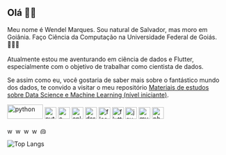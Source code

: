 <h2 align="left">Olá 👋🏾 </h2>
<p>Meu nome é Wendel Marques. Sou natural de Salvador, mas moro em Goiânia. Faço Ciência da Computação na Universidade Federal de Goiás. 👨🏾‍💻 <br>
<br>Atualmente estou me aventurando em ciência de dados e Flutter, especialmente com o objetivo de trabalhar como cientista de dados. <br>
</p>
  
<p>
Se assim como eu, você gostaria de saber mais sobre o fantástico mundo dos dados, te convido a visitar o meu repositório 
<a href="https://github.com/WendelMarques/materiais-de-estudos-sobre-data-science-deep-machine-learning/">Materiais de estudos sobre Data Science e Machine Learning (nível iniciante)</a>.</p>

<p align="left">
  <img src="https://upload.wikimedia.org/wikipedia/commons/thumb/e/ed/Pandas_logo.svg/512px-Pandas_logo.svg.png" alt="python" width="81.92" height="33.12"/>
  <img src="https://devicons.github.io/devicon/devicon.git/icons/python/python-original.svg" alt="python" width="27" height="27"/>
  <img src="https://devicons.github.io/devicon/devicon.git/icons/c/c-original.svg" alt="c" width="27" height="27"/> 
  <img src="https://devicons.github.io/devicon/devicon.git/icons/cplusplus/cplusplus-original.svg" alt="cplusplus" width="27" height="27"/> 
  <img src="https://www.vectorlogo.zone/logos/dartlang/dartlang-icon.svg" alt="dart" width="27" height="27"/> <img src="https://www.vectorlogo.zone/logos/pocoo_flask/pocoo_flask-icon.svg" alt="flask" width="27" height="27"/> <img src="https://www.vectorlogo.zone/logos/flutterio/flutterio-icon.svg" alt="flutter" width="27" height="27"/> 
  <img src="https://devicons.github.io/devicon/devicon.git/icons/java/java-original-wordmark.svg" alt="java" width="27" height="27"/> 
  <img src="https://devicons.github.io/devicon/devicon.git/icons/mysql/mysql-original-wordmark.svg" alt="mysql" width="27" height="27"/>    
  <img src="https://devicons.github.io/devicon/devicon.git/icons/photoshop/photoshop-plain.svg" alt="photoshop" width="27" height="27"/>   

  </p>

<p align="left">
<a href="https://twitter.com/wwwendel_" target="blank"><img align="center" src="https://cdn.jsdelivr.net/npm/simple-icons@3.0.1/icons/twitter.svg" alt="wwwendel_" height="15" width="15" /></a>
<a href="https://linkedin.com/in/wendelmarques" target="blank"><img align="center" src="https://cdn.jsdelivr.net/npm/simple-icons@3.0.1/icons/linkedin.svg" alt="wendelmarques" height="15" width="15" /></a>
<a href="https://kaggle.com/wendelmarques" target="blank"><img align="center" src="https://cdn.jsdelivr.net/npm/simple-icons@3.0.1/icons/kaggle.svg" alt="wendelmarques" height="15" width="15" /></a>
<a href="https://instagram.com/wwwendel" target="blank"><img align="center" src="https://cdn.jsdelivr.net/npm/simple-icons@3.0.1/icons/instagram.svg" alt="wwwendel" height="15" width="15" /></a>
<a href="https://medium.com/@wendelmarques" target="blank"><img align="center" src="https://cdn.jsdelivr.net/npm/simple-icons@3.0.1/icons/medium.svg" alt="@wendelmarquesjs" height="15" width="15" /></a>
</p>

![Top Langs](https://github-readme-stats.vercel.app/api/top-langs/?username=wendelmarques&hide=,css,javascript,html&layout=compact&hide_border=true&title_color=e2563e)

